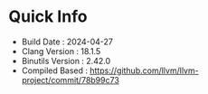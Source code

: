 # Quick Info
* Build Date : 2024-04-27
* Clang Version : 18.1.5
* Binutils Version : 2.42.0
* Compiled Based : https://github.com/llvm/llvm-project/commit/78b99c73
